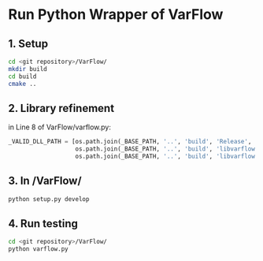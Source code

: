 # Run Python Wrapper of VarFlow

## 1. Setup
```bash
cd <git repository>/VarFlow/
mkdir build
cd build
cmake ..
```
## 2. Library refinement
in Line 8 of VarFlow/varflow.py:  
```python
_VALID_DLL_PATH = [os.path.join(_BASE_PATH, '..', 'build', 'Release', 'varflow.dll'),
                   os.path.join(_BASE_PATH, '..', 'build', 'libvarflow.so'),
                   os.path.join(_BASE_PATH, '..', 'build', 'libvarflow.dylib')]
```

## 3. In <git repository>/VarFlow/
```bash
python setup.py develop
```

## 4. Run testing
```bash
cd <git repository>/VarFlow/
python varflow.py
```